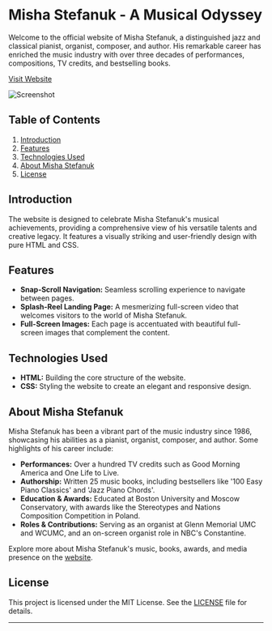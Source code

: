 # Misha Stefanuk - A Musical Odyssey

Welcome to the official website of Misha Stefanuk, a distinguished jazz and classical pianist, organist, composer, and author. His remarkable career has enriched the music industry with over three decades of performances, compositions, TV credits, and bestselling books.

[Visit Website](http://www.stefanuk.com)

![Screenshot](https://iheartcomponents.com/images/team/evanProjects/misha01.png)

## Table of Contents

1. [Introduction](#introduction)
2. [Features](#features)
3. [Technologies Used](#technologies-used)
4. [About Misha Stefanuk](#about-misha-stefanuk)
5. [License](#license)

## Introduction

The website is designed to celebrate Misha Stefanuk's musical achievements, providing a comprehensive view of his versatile talents and creative legacy. It features a visually striking and user-friendly design with pure HTML and CSS.

## Features

- **Snap-Scroll Navigation:** Seamless scrolling experience to navigate between pages.
- **Splash-Reel Landing Page:** A mesmerizing full-screen video that welcomes visitors to the world of Misha Stefanuk.
- **Full-Screen Images:** Each page is accentuated with beautiful full-screen images that complement the content.

## Technologies Used

- **HTML:** Building the core structure of the website.
- **CSS:** Styling the website to create an elegant and responsive design.

## About Misha Stefanuk

Misha Stefanuk has been a vibrant part of the music industry since 1986, showcasing his abilities as a pianist, organist, composer, and author. Some highlights of his career include:

- **Performances:** Over a hundred TV credits such as Good Morning America and One Life to Live.
- **Authorship:** Written 25 music books, including bestsellers like '100 Easy Piano Classics' and 'Jazz Piano Chords'.
- **Education & Awards:** Educated at Boston University and Moscow Conservatory, with awards like the Stereotypes and Nations Composition Competition in Poland.
- **Roles & Contributions:** Serving as an organist at Glenn Memorial UMC and WCUMC, and an on-screen organist role in NBC's Constantine.

Explore more about Misha Stefanuk's music, books, awards, and media presence on the [website](http://www.iheartcomponents.com).

## License

This project is licensed under the MIT License. See the [LICENSE](LICENSE) file for details.

---

